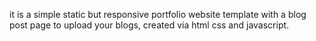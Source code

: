 it is a simple static but responsive portfolio website template with a blog post page to upload your blogs, created via html css and javascript.   
